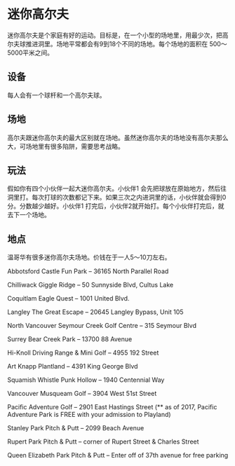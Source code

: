 # 迷你高尔夫

迷你高尔夫是个家庭有好的运动。目标是，在一个小型的场地里，用最少次，把高尔夫球推进洞里。场地平常都会有9到18个不同的场地。每个场地的面积在 500～5000平米之间。

## 设备
每人会有一个球杆和一个高尔夫球。


## 场地
高尔夫跟迷你高尔夫的最大区别就在场地。虽然迷你高尔夫的场地没有高尔夫那么大，可场地里有很多陷阱，需要思考战略。


## 玩法
假如你有四个小伙伴一起大迷你高尔夫。小伙伴1 会先把球放在原始地方，然后往洞里打。每次打球的次数都记下来。如果三次之内进洞里的话，小伙伴就会得到0分。分数越少越好。小伙伴1 打完后，小伙伴2就开始打。每个小伙伴打完后，就去下一个场地。


## 地点
温哥华有很多迷你高尔夫场地。价钱在于一人5～10刀左右。

Abbotsford
Castle Fun Park – 36165 North Parallel Road

Chilliwack
Giggle Ridge – 50 Sunnyside Blvd, Cultus Lake

Coquitlam
Eagle Quest – 1001 United Blvd.

Langley
The Great Escape – 20645 Langley Bypass, Unit 105

North Vancouver
Seymour Creek Golf Centre – 315 Seymour Blvd

Surrey
Bear Creek Park – 13700 88 Avenue

Hi-Knoll Driving Range & Mini Golf – 4955 192 Street

Art Knapp Plantland – 4391 King George Blvd

Squamish
Whistle Punk Hollow – 1940 Centennial Way

Vancouver
Musqueam Golf – 3904 West 51st Street

Pacific Adventure Golf – 2901 East Hastings Street (** as of 2017, Pacific Adventure Park is FREE with your admission to Playland)

Stanley Park Pitch & Putt – 2099 Beach Avenue

Rupert Park Pitch & Putt – corner of Rupert Street & Charles Street

Queen Elizabeth Park Pitch & Putt – Enter off of 37th avenue for free parking
